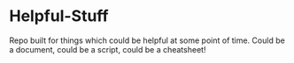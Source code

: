 # Helpful-Stuff
Repo built for things which could be helpful at some point of time. Could be a document, could be a script, could be a cheatsheet!

